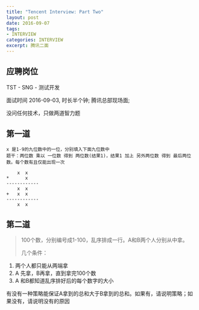 ```yaml
---
title: "Tencent Interview: Part Two"
layout: post
date: 2016-09-07
tags:
- INTERVIEW
categories: INTERVIEW
excerpt: 腾讯二面
---
```


## 应聘岗位

TST - SNG - 测试开发

面试时间 2016-09-03, 时长半个钟; 腾讯总部现场面;

没问任何技术，只做两道智力题


## 第一道

```text
x 是1-9的九位数中的一位，分别填入下面九位数中
题干：两位数 乘以 一位数 得到 两位数(结果1)，结果1 加上 另外两位数 得到 最后两位数。每个数有且仅能出现一次

    x  x
*      x
------------
    x  x
+   x  x
------------
    x  x
```

## 第二道

> 100个数，分别编号成1-100，乱序排成一行。A和B两个人分别从中拿。
> 
> 几个条件：
1. 两个人都只能从两端拿
2. A 先拿，B再拿，直到拿完100个数
3. A 和B都知道乱序排好后的每个数字的大小

有没有一种策略能保证A拿到的总和大于B拿到的总和。如果有，请说明策略；如果没有，请说明没有的原因

